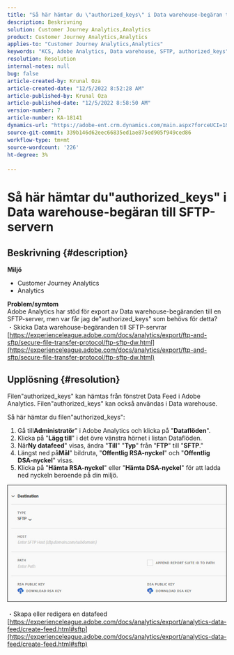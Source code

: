 ```yaml
---
title: "Så här hämtar du \"authorized_keys\" i Data warehouse-begäran till SFTP-servern"
description: Beskrivning
solution: Customer Journey Analytics,Analytics
product: Customer Journey Analytics,Analytics
applies-to: "Customer Journey Analytics,Analytics"
keywords: "KCS, Adobe Analytics, Data warehouse, SFTP, authorized_keys"
resolution: Resolution
internal-notes: null
bug: false
article-created-by: Krunal Oza
article-created-date: "12/5/2022 8:52:28 AM"
article-published-by: Krunal Oza
article-published-date: "12/5/2022 8:58:50 AM"
version-number: 7
article-number: KA-18141
dynamics-url: "https://adobe-ent.crm.dynamics.com/main.aspx?forceUCI=1&pagetype=entityrecord&etn=knowledgearticle&id=eb9b5f22-7a74-ed11-81aa-6045bd006c82"
source-git-commit: 339b146d62eec66835ed1ae875ed905f949ced86
workflow-type: tm+mt
source-wordcount: '226'
ht-degree: 3%

---
```


# Så här hämtar du&quot;authorized_keys&quot; i Data warehouse-begäran till SFTP-servern

## Beskrivning {#description}

<b>Miljö</b>
- Customer Journey Analytics
- Analytics 



<b>Problem/symtom</b><br>Adobe Analytics har stöd för export av Data warehouse-begäranden till en SFTP-server, men var får jag de&quot;authorized_keys&quot; som behövs för detta?<br>
・Skicka Data warehouse-begäranden till SFTP-servrar
[https://experienceleague.adobe.com/docs/analytics/export/ftp-and-sftp/secure-file-transfer-protocol/ftp-sftp-dw.html](https://experienceleague.adobe.com/docs/analytics/export/ftp-and-sftp/secure-file-transfer-protocol/ftp-sftp-dw.html)

## Upplösning {#resolution}


Filen&quot;authorized_keys&quot; kan hämtas från fönstret Data Feed i Adobe Analytics. Filen&quot;authorized_keys&quot; kan också användas i Data warehouse.

Så här hämtar du filen&quot;authorized_keys&quot;:

1. Gå till<b>Administratör</b>&quot; i Adobe Analytics och klicka på &quot;<b>Dataflöden</b>&quot;.
2. Klicka på &quot;<b>Lägg till</b>&quot; i det övre vänstra hörnet i listan Dataflöden.
3. När<b>Ny datafeed</b>&quot; visas, ändra &quot;<b>Till</b>&quot; &quot;<b>Typ</b>&quot; från &quot;<b>FTP</b>&quot; till &quot;<b>SFTP</b>.&quot;
4. Längst ned på<b>Mål</b>&quot; bildruta, &quot;<b>Offentlig RSA-nyckel</b>&quot; och &quot;<b>Offentlig DSA-nyckel</b>&quot; visas.
5. Klicka på &quot;<b>Hämta RSA-nyckel</b>&quot; eller &quot;<b>Hämta DSA-nyckel</b>&quot; för att ladda ned nyckeln beroende på din miljö.


![](assets/50e37472-899b-ec11-b400-00224805a4ef.png)

・Skapa eller redigera en datafeed
[https://experienceleague.adobe.com/docs/analytics/export/analytics-data-feed/create-feed.html#sftp](https://experienceleague.adobe.com/docs/analytics/export/analytics-data-feed/create-feed.html#sftp)
